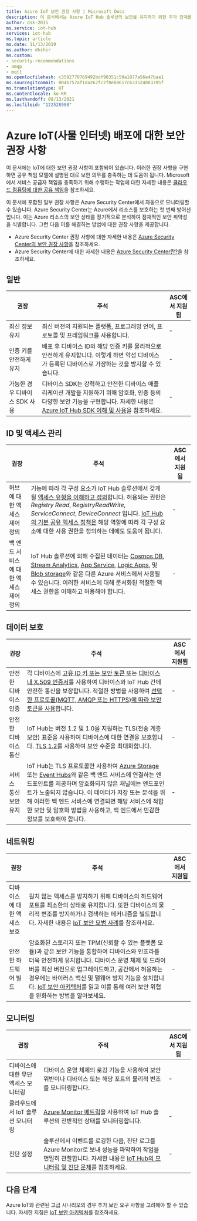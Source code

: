 ```yaml
---
title: Azure IoT 보안 권장 사항 | Microsoft Docs
description: 이 문서에서는 Azure IoT Hub 솔루션의 보안을 유지하기 위한 추가 단계를 간략히 설명합니다.
author: dsk-2015
ms.service: iot-hub
services: iot-hub
ms.topic: article
ms.date: 11/13/2019
ms.author: dkshir
ms.custom:
- security-recommendations
- amqp
- mqtt
ms.openlocfilehash: c3592770769492bdf90351c59a1077a56e47baa1
ms.sourcegitcommit: 0046757af1da267fc2f0e88617c633524883795f
ms.translationtype: HT
ms.contentlocale: ko-KR
ms.lasthandoff: 08/13/2021
ms.locfileid: "122528988"
---
```

# <a name="security-recommendations-for-azure-internet-of-things-iot-deployment"></a>Azure IoT(사물 인터넷) 배포에 대한 보안 권장 사항

이 문서에는 IoT에 대한 보안 권장 사항이 포함되어 있습니다. 이러한 권장 사항을 구현하면 공유 책임 모델에 설명된 대로 보안 의무를 충족하는 데 도움이 됩니다. Microsoft에서 서비스 공급자 책임을 충족하기 위해 수행하는 작업에 대한 자세한 내용은 [클라우드 컴퓨팅에 대한 공유 책임](https://gallery.technet.microsoft.com/Shared-Responsibilities-81d0ff91)을 참조하세요.

이 문서에 포함된 일부 권장 사항은 Azure Security Center에서 자동으로 모니터링할 수 있습니다. Azure Security Center는 Azure에서 리소스를 보호하는 첫 번째 방어선입니다. 이는 Azure 리소스의 보안 상태를 정기적으로 분석하여 잠재적인 보안 취약성을 식별합니다. 그런 다음 이를 해결하는 방법에 대한 권장 사항을 제공합니다.

- Azure Security Center 권장 사항에 대한 자세한 내용은 [Azure Security Center의 보안 권장 사항](../security-center/security-center-recommendations.md)을 참조하세요.
- Azure Security Center에 대한 자세한 내용은 [Azure Security Center란?](../security-center/security-center-introduction.md)을 참조하세요.

## <a name="general"></a>일반

| 권장 | 주석 | ASC에서 지원됨 |
|-|----|--|
| 최신 정보 유지 | 최신 버전의 지원되는 플랫폼, 프로그래밍 언어, 프로토콜 및 프레임워크를 사용합니다. | - |
| 인증 키를 안전하게 유지 | 배포 후 디바이스 ID와 해당 인증 키를 물리적으로 안전하게 유지합니다. 이렇게 하면 악성 디바이스가 등록된 디바이스로 가장하는 것을 방지할 수 있습니다. | - |
| 가능한 경우 디바이스 SDK 사용 | 디바이스 SDK는 강력하고 안전한 디바이스 애플리케이션 개발을 지원하기 위해 암호화, 인증 등의 다양한 보안 기능을 구현합니다. 자세한 내용은 [Azure IoT Hub SDK 이해 및 사용](../iot-hub/iot-hub-devguide-sdks.md)을 참조하세요. | - |

## <a name="identity-and-access-management"></a>ID 및 액세스 관리 

| 권장 | 주석 | ASC에서 지원됨 |
|-|----|--|
| 허브에 대한 액세스 제어 정의 | 기능에 따라 각 구성 요소가 IoT Hub 솔루션에서 갖게 될 [액세스 유형을 이해하고 정의](iot-security-deployment.md#securing-the-cloud)합니다. 허용되는 권한은 *Registry Read*, *RegistryReadWrite*, *ServiceConnect*, *DeviceConnect* 입니다. [IoT Hub의 기본 공유 액세스 정책은](../iot-hub/iot-hub-dev-guide-sas.md#access-control-and-permissions) 해당 역할에 따라 각 구성 요소에 대한 사용 권한을 정의하는 데에도 도움이 됩니다. | - |
| 백 엔드 서비스에 대한 액세스 제어 정의 | IoT Hub 솔루션에 의해 수집된 데이터는 [Cosmos DB](../cosmos-db/index.yml), [Stream Analytics](../stream-analytics/index.yml), [App Service](../app-service/index.yml), [Logic Apps](../logic-apps/index.yml), 및 [Blob storage](../storage/blobs/storage-blobs-introduction.md)와 같은 다른 Azure 서비스에서 사용될 수 있습니다. 이러한 서비스에 대해 문서화된 적절한 액세스 권한을 이해하고 허용해야 합니다. | - |

## <a name="data-protection"></a>데이터 보호

| 권장 | 주석 | ASC에서 지원됨 |
|-|----|--|
| 안전한 디바이스 인증 | 각 디바이스에 [고유 ID 키 또는 보안 토큰 ](iot-security-deployment.md#iot-hub-security-tokens) 또는 [디바이스 내 X.509 인증서](iot-security-deployment.md#x509-certificate-based-device-authentication)를 사용하여 디바이스와 IoT Hub 간에 안전한 통신을 보장합니다. 적절한 방법을 사용하여 [ 선택한 프로토콜(MQTT, AMQP 또는 HTTPS)에 따라 보안 토큰을 사용](../iot-hub/iot-hub-dev-guide-sas.md)합니다. | - |
| 안전한 디바이스 통신 | IoT Hub는 버전 1.2 및 1.0을 지원하는 TLS(전송 계층 보안) 표준을 사용하여 디바이스에 대한 연결을 보호합니다. [TLS 1.2](https://tools.ietf.org/html/rfc5246)를 사용하여 보안 수준을 최대화합니다. | - |
| 서비스 통신 보안 유지 | IoT Hub는 TLS 프로토콜만 사용하여 [Azure Storage](../storage/index.yml) 또는 [Event Hubs](../event-hubs/index.yml)와 같은 백 엔드 서비스에 연결하는 엔드포인트를 제공하며 암호화되지 않은 채널에는 엔드포인트가 노출되지 않습니다. 이 데이터가 저장 또는 분석을 위해 이러한 백 엔드 서비스에 연결되면 해당 서비스에 적합한 보안 및 암호화 방법을 사용하고, 백 엔드에서 민감한 정보를 보호해야 합니다. | - |

## <a name="networking"></a>네트워킹

| 권장 | 주석 | ASC에서 지원됨 |
|-|----|--|
| 디바이스에 대한 액세스 보호 | 원치 않는 액세스를 방지하기 위해 디바이스의 하드웨어 포트를 최소한의 상태로 유지합니다. 또한 디바이스의 물리적 변조를 방지하거나 검색하는 메커니즘을 빌드합니다. 자세한 내용은 [IoT 보안 모범 사례](iot-security-best-practices.md)를 참조하세요. | - |
| 안전한 하드웨어 빌드 | 암호화된 스토리지 또는 TPM(신뢰할 수 있는 플랫폼 모듈)과 같은 보안 기능을 통합하여 디바이스와 인프라를 더욱 안전하게 유지합니다. 디바이스 운영 체제 및 드라이버를 최신 버전으로 업그레이드하고, 공간에서 허용하는 경우에는 바이러스 백신 및 맬웨어 방지 기능을 설치합니다. [IoT 보안 아키텍처](iot-security-architecture.md)를 읽고 이를 통해 여러 보안 위협을 완화하는 방법을 알아보세요. | - |

## <a name="monitoring"></a>모니터링

| 권장 | 주석 | ASC에서 지원됨 |
|-|----|--|
| 디바이스에 대한 무단 액세스 모니터링 |  디바이스 운영 체제의 로깅 기능을 사용하여 보안 위반이나 디바이스 또는 해당 포트의 물리적 변조를 모니터링합니다. | - |
| 클라우드에서 IoT 솔루션 모니터링 | [Azure Monitor 메트릭](../iot-hub/monitor-iot-hub.md)을 사용하여 IoT Hub 솔루션의 전반적인 상태를 모니터링합니다. | - |
| 진단 설정 | 솔루션에서 이벤트를 로깅한 다음, 진단 로그를 Azure Monitor로 보내 성능을 파악하여 작업을 면밀히 관찰합니다. 자세한 내용은 [IoT Hub의 모니터링 및 진단 문제](../iot-hub/monitor-iot-hub.md)를 참조하세요. | - |

## <a name="next-steps"></a>다음 단계

Azure IoT와 관련된 고급 시나리오의 경우 추가 보안 요구 사항을 고려해야 할 수 있습니다. 자세한 지침은 [IoT 보안 아키텍처](iot-security-architecture.md)를 참조하세요.